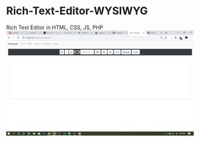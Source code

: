 # Rich-Text-Editor-WYSIWYG
Rich Text Editor in HTML, CSS, JS, PHP
![alt text](https://github.com/skaran921/Rich-Text-Editor-WYSIWYG/blob/master/Screenshot%20(159).png)
